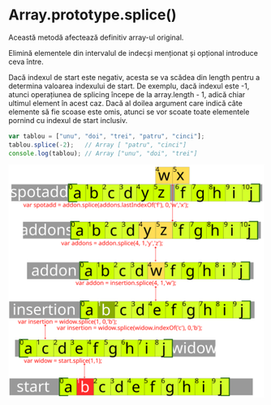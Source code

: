 # Array.prototype.splice()

Această metodă afectează definitiv array-ul original.

Elimină elementele din intervalul de indecși menționat și opțional introduce ceva între.

Dacă indexul de start este negativ, acesta se va scădea din length pentru a determina valoarea indexului de start. De exemplu, dacă indexul este -1, atunci operațiunea de splicing începe de la array.length - 1, adică chiar ultimul element în acest caz. Dacă al doilea argument care indică câte elemente să fie scoase este omis, atunci se vor scoate toate elementele pornind cu indexul de start inclusiv.

```javascript
var tablou = ["unu", "doi", "trei", "patru", "cinci"];
tablou.splice(-2);   // Array [ "patru", "cinci"]
console.log(tablou); // Array ["unu", "doi", "trei"]
```

![](splicingArrayuri.svg)
